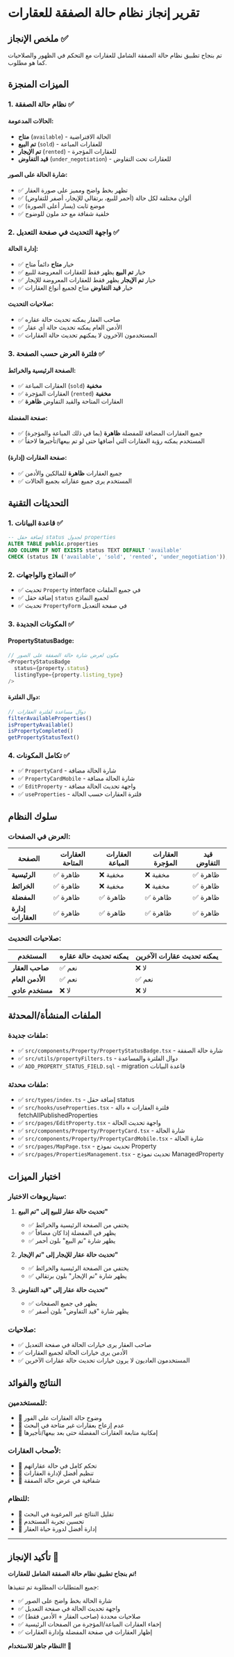 # تقرير إنجاز نظام حالة الصفقة للعقارات

## ملخص الإنجاز ✅

تم بنجاح تطبيق نظام حالة الصفقة الشامل للعقارات مع التحكم في الظهور والصلاحيات كما هو مطلوب.

## الميزات المنجزة

### 1. نظام حالة الصفقة ✅

#### الحالات المدعومة:
- **متاح** (`available`) - الحالة الافتراضية
- **تم البيع** (`sold`) - للعقارات المباعة
- **تم الإيجار** (`rented`) - للعقارات المؤجرة  
- **قيد التفاوض** (`under_negotiation`) - للعقارات تحت التفاوض

#### شارة الحالة على الصور:
- ✅ تظهر بخط واضح ومميز على صورة العقار
- ✅ ألوان مختلفة لكل حالة (أحمر للبيع، برتقالي للإيجار، أصفر للتفاوض)
- ✅ موضع ثابت (يسار أعلى الصورة)
- ✅ خلفية شفافة مع حد ملون للوضوح

### 2. واجهة التحديث في صفحة التعديل ✅

#### إدارة الحالة:
- ✅ خيار **متاح** دائماً متاح
- ✅ خيار **تم البيع** يظهر فقط للعقارات المعروضة للبيع
- ✅ خيار **تم الإيجار** يظهر فقط للعقارات المعروضة للإيجار
- ✅ خيار **قيد التفاوض** متاح لجميع أنواع العقارات

#### صلاحيات التحديث:
- ✅ صاحب العقار يمكنه تحديث حالة عقاره
- ✅ الأدمن العام يمكنه تحديث حالة أي عقار
- ✅ المستخدمون الآخرون لا يمكنهم تحديث حالة العقارات

### 3. فلترة العرض حسب الصفحة ✅

#### الصفحة الرئيسية والخرائط:
- ✅ العقارات المباعة (`sold`) **مخفية**
- ✅ العقارات المؤجرة (`rented`) **مخفية**
- ✅ العقارات المتاحة والقيد التفاوض **ظاهرة**

#### صفحة المفضلة:
- ✅ جميع العقارات المضافة للمفضلة **ظاهرة** (بما في ذلك المباعة والمؤجرة)
- ✅ المستخدم يمكنه رؤية العقارات التي أضافها حتى لو تم بيعها/تأجيرها لاحقاً

#### صفحة العقارات (إدارة):
- ✅ جميع العقارات **ظاهرة** للمالكين والأدمن
- ✅ المستخدم يرى جميع عقاراته بجميع الحالات

## التحديثات التقنية

### 1. قاعدة البيانات ✅
```sql
-- إضافة حقل status لجدول properties
ALTER TABLE public.properties 
ADD COLUMN IF NOT EXISTS status TEXT DEFAULT 'available' 
CHECK (status IN ('available', 'sold', 'rented', 'under_negotiation'));
```

### 2. النماذج والواجهات ✅
- ✅ تحديث `Property` interface في جميع الملفات
- ✅ إضافة حقل `status` لجميع النماذج
- ✅ تحديث `PropertyForm` في صفحة التعديل

### 3. المكونات الجديدة ✅

#### PropertyStatusBadge:
```typescript
// مكون لعرض شارة حالة الصفقة على الصور
<PropertyStatusBadge 
  status={property.status} 
  listingType={property.listing_type}
/>
```

#### دوال الفلترة:
```typescript
// دوال مساعدة لفلترة العقارات
filterAvailableProperties()
isPropertyAvailable()
isPropertyCompleted()
getPropertyStatusText()
```

### 4. تكامل المكونات ✅
- ✅ `PropertyCard` - شارة الحالة مضافة
- ✅ `PropertyCardMobile` - شارة الحالة مضافة  
- ✅ `EditProperty` - واجهة تحديث الحالة مضافة
- ✅ `useProperties` - فلترة العقارات حسب الحالة

## سلوك النظام

### العرض في الصفحات:

| الصفحة | العقارات المتاحة | العقارات المباعة | العقارات المؤجرة | قيد التفاوض |
|---------|------------------|-------------------|-------------------|---------------|
| **الرئيسية** | ✅ ظاهرة | ❌ مخفية | ❌ مخفية | ✅ ظاهرة |
| **الخرائط** | ✅ ظاهرة | ❌ مخفية | ❌ مخفية | ✅ ظاهرة |
| **المفضلة** | ✅ ظاهرة | ✅ ظاهرة | ✅ ظاهرة | ✅ ظاهرة |
| **إدارة العقارات** | ✅ ظاهرة | ✅ ظاهرة | ✅ ظاهرة | ✅ ظاهرة |

### صلاحيات التحديث:

| المستخدم | يمكنه تحديث حالة عقاره | يمكنه تحديث عقارات الآخرين |
|-----------|-------------------------|------------------------------|
| **صاحب العقار** | ✅ نعم | ❌ لا |
| **الأدمن العام** | ✅ نعم | ✅ نعم |
| **مستخدم عادي** | ❌ لا | ❌ لا |

## الملفات المنشأة/المحدثة

### ملفات جديدة:
- ✅ `src/components/Property/PropertyStatusBadge.tsx` - شارة حالة الصفقة
- ✅ `src/utils/propertyFilters.ts` - دوال الفلترة والمساعدة
- ✅ `ADD_PROPERTY_STATUS_FIELD.sql` - migration قاعدة البيانات

### ملفات محدثة:
- ✅ `src/types/index.ts` - إضافة حقل status
- ✅ `src/hooks/useProperties.tsx` - فلترة العقارات + دالة fetchAllPublishedProperties
- ✅ `src/pages/EditProperty.tsx` - واجهة تحديث الحالة
- ✅ `src/components/Property/PropertyCard.tsx` - شارة الحالة
- ✅ `src/components/Property/PropertyCardMobile.tsx` - شارة الحالة
- ✅ `src/pages/MapPage.tsx` - تحديث نموذج Property
- ✅ `src/pages/PropertiesManagement.tsx` - تحديث نموذج ManagedProperty

## اختبار الميزات

### سيناريوهات الاختبار:
1. **تحديث حالة عقار للبيع إلى "تم البيع"**
   - ✅ يختفي من الصفحة الرئيسية والخرائط
   - ✅ يظهر في المفضلة إذا كان مضافاً
   - ✅ يظهر شارة "تم البيع" بلون أحمر

2. **تحديث حالة عقار للإيجار إلى "تم الإيجار"**
   - ✅ يختفي من الصفحة الرئيسية والخرائط
   - ✅ يظهر شارة "تم الإيجار" بلون برتقالي

3. **تحديث حالة عقار إلى "قيد التفاوض"**
   - ✅ يظهر في جميع الصفحات
   - ✅ يظهر شارة "قيد التفاوض" بلون أصفر

### صلاحيات:
- ✅ صاحب العقار يرى خيارات الحالة في صفحة التعديل
- ✅ الأدمن يرى خيارات الحالة لجميع العقارات
- ✅ المستخدمون العاديون لا يرون خيارات تحديث حالة عقارات الآخرين

## النتائج والفوائد

### للمستخدمين:
- 🎯 وضوح حالة العقارات على الفور
- 🎯 عدم إزعاج بعقارات غير متاحة في البحث
- 🎯 إمكانية متابعة العقارات المفضلة حتى بعد بيعها/تأجيرها

### لأصحاب العقارات:
- 🎯 تحكم كامل في حالة عقاراتهم
- 🎯 تنظيم أفضل لإدارة العقارات
- 🎯 شفافية في عرض حالة الصفقة

### للنظام:
- 🎯 تقليل النتائج غير المرغوبة في البحث
- 🎯 تحسين تجربة المستخدم
- 🎯 إدارة أفضل لدورة حياة العقار

---

## تأكيد الإنجاز 🎉

**تم بنجاح تطبيق نظام حالة الصفقة الشامل للعقارات!**

جميع المتطلبات المطلوبة تم تنفيذها:
- ✅ شارة الحالة بخط واضح على الصور
- ✅ واجهة تحديث الحالة في صفحة التعديل
- ✅ صلاحيات محددة (صاحب العقار + الأدمن فقط)
- ✅ إخفاء العقارات المباعة/المؤجرة من الصفحات الرئيسية
- ✅ إظهار العقارات في صفحة المفضلة وإدارة العقارات

**النظام جاهز للاستخدام! 🚀**